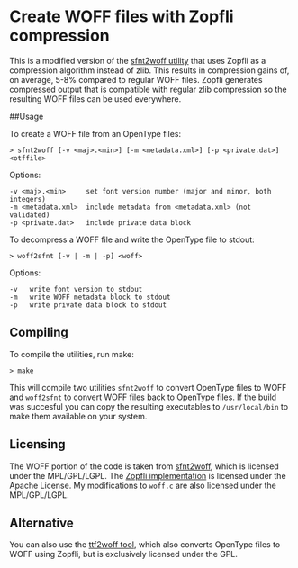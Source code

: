 # Create WOFF files with Zopfli compression

This is a modified version of the [sfnt2woff utility](https://people.mozilla.org/~jkew/woff/) that uses Zopfli as a compression algorithm instead of zlib. This results in compression gains of, on average, 5-8% compared to regular WOFF files. Zopfli generates compressed output that is compatible with regular zlib compression so the resulting WOFF files can be used everywhere.

##Usage

To create a WOFF file from an OpenType files:

    > sfnt2woff [-v <maj>.<min>] [-m <metadata.xml>] [-p <private.dat>] <otffile>

Options:

    -v <maj>.<min>     set font version number (major and minor, both integers)
    -m <metadata.xml>  include metadata from <metadata.xml> (not validated)
    -p <private.dat>   include private data block

To decompress a WOFF file and write the OpenType file to stdout:

    > woff2sfnt [-v | -m | -p] <woff>

Options:

    -v   write font version to stdout
    -m   write WOFF metadata block to stdout
    -p   write private data block to stdout

## Compiling

To compile the utilities, run make:

    > make

This will compile two utilities `sfnt2woff` to convert OpenType files to WOFF and `woff2sfnt` to convert WOFF files back to OpenType files. If the build was succesful you can copy the resulting executables to `/usr/local/bin` to make them available on your system.

## Licensing

The WOFF portion of the code is taken from [sfnt2woff](https://people.mozilla.org/~jkew/woff/), which is licensed under the MPL/GPL/LGPL. The [Zopfli implementation](https://code.google.com/p/zopfli/) is licensed under the Apache License. My modifications to `woff.c` are also licensed under the MPL/GPL/LGPL.

## Alternative

You can also use the [ttf2woff tool](http://wizard.ae.krakow.pl/~jb/ttf2woff/), which also converts OpenType files to WOFF using Zopfli, but is exclusively licensed under the GPL.
